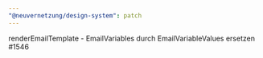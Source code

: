 ```yaml
---
"@neuvernetzung/design-system": patch
---
```


renderEmailTemplate - EmailVariables durch EmailVariableValues ersetzen #1546
